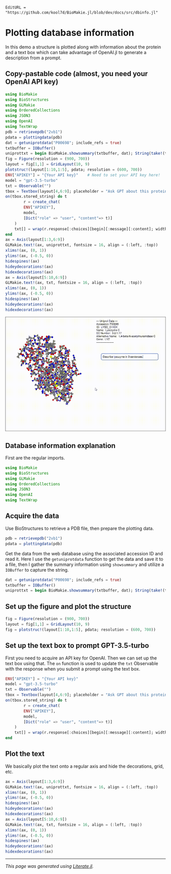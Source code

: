 ```@meta
EditURL = "https://github.com/kool7d/BioMakie.jl/blob/dev/docs/src/dbinfo.jl"
```

# Plotting database information
In this demo a structure is plotted along with information about the protein
and a text box which can take advantage of OpenAI.jl to generate a description from
a prompt.

## Copy-pastable code (almost, you need your OpenAI API key)
````julia
using BioMakie
using BioStructures
using GLMakie
using OrderedCollections
using JSON3
using OpenAI
using TextWrap
pdb = retrievepdb("2vb1")
pdata = plottingdata(pdb)
dat = getuniprotdata("P00698"; include_refs = true)
txtbuffer = IOBuffer()
uniprottxt = begin BioMakie.showsummary(txtbuffer, dat); String(take!(txtbuffer)) end
fig = Figure(resolution = (900, 700))
layout = fig[1,1] = GridLayout(10, 9)
plotstruc!(layout[1:10,1:5], pdata; resolution = (600, 700))
ENV["APIKEY"] = "{Your API key}"    # Need to set your API key here!
model = "gpt-3.5-turbo"
txt = Observable("")
tbox = Textbox(layout[4,6:9]; placeholder = "Ask GPT about this protein...", width = 350)
on(tbox.stored_string) do t
        r = create_chat(
        ENV["APIKEY"],
        model,
        [Dict("role" => "user", "content"=> t)]
    )
    txt[] = wrap(r.response[:choices][begin][:message][:content]; width = 50)
end
ax = Axis(layout[1:3,6:9])
GLMakie.text!(ax, uniprottxt, fontsize = 16, align = (:left, :top))
xlims!(ax, (0, 1))
ylims!(ax, (-0.5, 0))
hidespines!(ax)
hideydecorations!(ax)
hidexdecorations!(ax)
ax = Axis(layout[5:10,6:9])
GLMakie.text!(ax, txt, fontsize = 16, align = (:left, :top))
xlims!(ax, (0, 1))
ylims!(ax, (-0.5, 0))
hidespines!(ax)
hideydecorations!(ax)
hidexdecorations!(ax)
````

![dbinfo](./assets/dbinfo.gif)

## Database information explanation
First are the regular imports.

````julia
using BioMakie
using BioStructures
using GLMakie
using OrderedCollections
using JSON3
using OpenAI
using TextWrap
````

## Acquire the data
Use BioStructures to retrieve a PDB file, then prepare the plotting data.

````julia
pdb = retrievepdb("2vb1")
pdata = plottingdata(pdb)
````

Get the data from the web database using the associated accession ID and read it.
Here I use the `getuniprotdata` function to get the data and save it to a file, then
I gather the summary information using `showsummary` and utilize a `IOBuffer` to
capture the string.

````julia
dat = getuniprotdata("P00698"; include_refs = true)
txtbuffer = IOBuffer()
uniprottxt = begin BioMakie.showsummary(txtbuffer, dat); String(take!(txtbuffer)) end
````

## Set up the figure and plot the structure

````julia
fig = Figure(resolution = (900, 700))
layout = fig[1,1] = GridLayout(10, 9)
fig = plotstruc!(layout[1:10,1:5], pdata; resolution = (600, 700))
````

## Set up the text box to prompt GPT-3.5-turbo
First you need to acquire an API key for OpenAI. Then we can set up the text box
using that. The `on` function is used to update the `txt` Observable with the
response when you submit a prompt using the text box.

````julia
ENV["APIKEY"] = "{Your API key}"
model = "gpt-3.5-turbo"
txt = Observable("")
tbox = Textbox(layout[4,6:9]; placeholder = "Ask GPT about this protein...", width = 350)
on(tbox.stored_string) do t
        r = create_chat(
        ENV["APIKEY"],
        model,
        [Dict("role" => "user", "content"=> t)]
    )
    txt[] = wrap(r.response[:choices][begin][:message][:content]; width = 50)
end
````

## Plot the text
We basically plot the text onto a regular axis and hide the decorations, grid, etc.

````julia
ax = Axis(layout[1:3,6:9])
GLMakie.text!(ax, uniprottxt, fontsize = 16, align = (:left, :top))
xlims!(ax, (0, 1))
ylims!(ax, (-0.5, 0))
hidespines!(ax)
hideydecorations!(ax)
hidexdecorations!(ax)
ax = Axis(layout[5:10,6:9])
GLMakie.text!(ax, txt, fontsize = 16, align = (:left, :top))
xlims!(ax, (0, 1))
ylims!(ax, (-0.5, 0))
hidespines!(ax)
hideydecorations!(ax)
hidexdecorations!(ax)
````

---

*This page was generated using [Literate.jl](https://github.com/fredrikekre/Literate.jl).*

